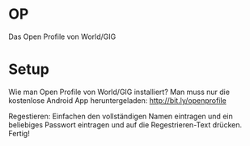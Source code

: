 # OP
Das Open Profile von World/GIG

# Setup
Wie man Open Profile von World/GIG installiert?
Man muss nur die kostenlose Android App heruntergeladen: http://bit.ly/openprofile

Regestieren:
Einfachen den vollständigen Namen eintragen und ein beliebiges Passwort eintragen und auf die Regestrieren-Text drücken. Fertig!


